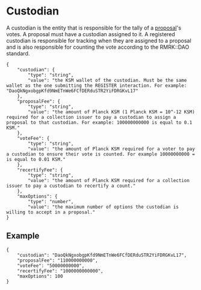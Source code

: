 # Custodian

A custodian is the entity that is responsible for the tally of a [proposal](proposal.md)'s votes. A proposal must have a custodian assigned to it.
A registered custodian is responsible for tracking when they are assigned to a proposal and is also responsible for counting the vote according to the RMRK::DAO standard.

```
{
	"custodian": {
		"type": "string",
		"value": "the KSM wallet of the custodian. Must be the same wallet as the one submitting the REGISTER interaction. For example: "DaoQkNgxobgpKfd9NmETnWe6FCfDERduSTR2YiFDRGKvL17"
	},
	"proposalFee": {
		"type": "string",
		"value": "the amount of Planck KSM (1 Planck KSM = 10^-12 KSM) required for a collection issuer to pay a custodian to assign a proposal to that custodian. For example: 100000000000 is equal to 0.1 KSM."
	},
	"voteFee": {
		"type": "string",
		"value": "the amount of Planck KSM required for a voter to pay a custodian to ensure their vote is counted. For example 10000000000 = is equal to 0.01 KSM."
	},
	"recertifyFee": {
		"type": "string",
		"value": "the amount of Planck KSM required for a collection issuer to pay a custodian to recertify a count."
	},
	"maxOptions": {
		"type": "number",
		"value": "the maximum number of options the custodian is willing to accept in a proposal."
}
```

## Example

```
{
	"custodian": "DaoQkNgxobgpKfd9NmETnWe6FCfDERduSTR2YiFDRGKvL17",
	"proposalFee": "110000000000",
	"voteFee": "50000000000",
	"recertifyFee": "1000000000000",
	"maxOptions": 100
}
```
